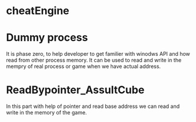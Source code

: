 # cheatEngine
# Dummy process
It is phase zero, to help developer to get familier with winodws API and how read from other process memory.
It can be used to read and write in the mempry of real process or game when we have actual address.

# ReadBypointer_AssultCube
In this part with help of pointer and read base address we can read and write in the memory of the game.
